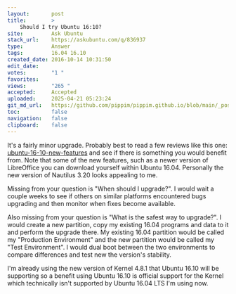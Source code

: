 ```yaml
---
layout:       post
title:        >
    Should I try Ubuntu 16:10?
site:         Ask Ubuntu
stack_url:    https://askubuntu.com/q/836937
type:         Answer
tags:         16.04 16.10
created_date: 2016-10-14 10:31:50
edit_date:    
votes:        "1 "
favorites:    
views:        "265 "
accepted:     Accepted
uploaded:     2025-04-21 05:23:24
git_md_url:   https://github.com/pippim/pippim.github.io/blob/main/_posts/2016/2016-10-14-Should-I-try-Ubuntu-16_10_.md
toc:          false
navigation:   false
clipboard:    false
---
```


It's a fairly minor upgrade. Probably best to read a few reviews like this one: [ubuntu-16-10-new-features][1] and see if there is something you would benefit from. Note that some of the new features, such as a newer version of LibreOffice you can download yourself within Ubuntu 16.04. Personally the new version of Nautilus 3.20 looks appealing to me.

Missing from your question is "When should I upgrade?". I would wait a couple weeks to see if others on similar platforms encountered bugs upgrading and then monitor when fixes become available.

Also missing from your question is "What is the safest way to upgrade?". I would create a new partition, copy my existing 16.04 programs and data to it and perform the upgrade there. My existing 16.04 partition would be called my "Production Environment" and the new partition would be called my "Test Environment". I would dual boot between the two environments to compare differences and test new the version's stability.

I'm already using the new version of Kernel 4.8.1 that Ubuntu 16.10 will be supporting so a benefit using Ubuntu 16.10 is official support for the Kernel which technically isn't supported by Ubuntu 16.04 LTS I'm using now.

  [1]: http://www.omgubuntu.co.uk/2016/10/download-ubuntu-16-10-new-features
